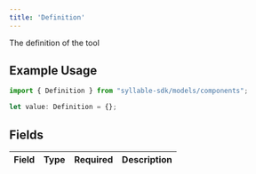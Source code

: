 ```yaml
---
title: 'Definition'
---
```


The definition of the tool

## Example Usage

```typescript
import { Definition } from "syllable-sdk/models/components";

let value: Definition = {};
```

## Fields

| Field       | Type        | Required    | Description |
| ----------- | ----------- | ----------- | ----------- |